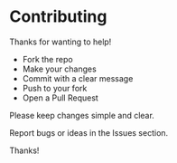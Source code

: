 # Contributing

Thanks for wanting to help!

- Fork the repo
- Make your changes
- Commit with a clear message
- Push to your fork
- Open a Pull Request

Please keep changes simple and clear.

Report bugs or ideas in the Issues section.

Thanks!  

